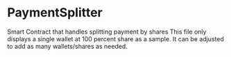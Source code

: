 # PaymentSplitter
Smart Contract that handles splitting payment by shares
This file only displays a single wallet at 100 percent share as a sample.
It can be adjusted to add as many wallets/shares as needed.
